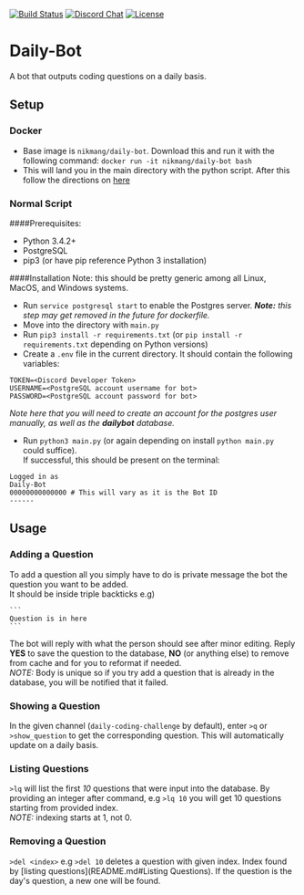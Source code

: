 [![Build Status](https://travis-ci.org/nikmanG/daily-bot-test.svg?branch=master)](https://travis-ci.org/nikmanG/daily-bot-test)
[![Discord Chat](https://img.shields.io/discord/334891772696330241.svg)](https://discord.gg/ndFR4RF)
[![License](https://img.shields.io/github/license/CS-Career-Hackers/daily-bot.svg)](LICENSE)
# Daily-Bot
A bot that outputs coding questions on a daily basis.

## Setup
### Docker
- Base image is `nikmang/daily-bot`. Download this and run it with the following command: `docker run -it nikmang/daily-bot bash`
- This will land you in the main directory with the python script. After this follow the directions on [here](README.md#installation)

### Normal Script
####Prerequisites:
- Python 3.4.2+
- PostgreSQL
- pip3 (or have pip reference Python 3 installation)

####Installation
Note: this should be pretty generic among all Linux, MacOS, and Windows systems.

- Run `service postgresql start` to enable the Postgres server. _**Note:** this step may get removed in the future for dockerfile._
- Move into the directory with `main.py`
- Run `pip3 install -r requirements.txt` (or `pip install -r requirements.txt` depending on Python versions)
- Create a `.env` file in the current directory. It should contain the following variables:
```
TOKEN=<Discord Developer Token>
USERNAME=<PostgreSQL account username for bot>
PASSWORD=<PostgreSQL account password for bot>
```
_Note here that you will need to create an account for the postgres user manually, as well as the **dailybot** database._

- Run `python3 main.py` (or again depending on install `python main.py` could suffice).<br>
If successful, this should be present on the terminal:
```
Logged in as
Daily-Bot
00000000000000 # This will vary as it is the Bot ID
------
``` 

## Usage
### Adding a Question
To add a question all you simply have to do is private message the bot the question you want to be added.<br>
It should be inside triple backticks e.g)<br>
``````
```
Question is in here
```
``````
The bot will reply with what the person should see after minor editing.
Reply **YES** to save the question to the database, **NO** (or anything else) to remove from cache and for you to reformat if needed.
<br>
*NOTE:* Body is unique so if you try add a question that is already in the database, you will be notified that it failed.

### Showing a Question
In the given channel (`daily-coding-challenge` by default), enter `>q` or `>show_question` to get the corresponding question.
This will automatically update on a daily basis.

### Listing Questions
```>lq``` will list the first _10_ questions that were input into the database.
By providing an integer after command, e.g ```>lq 10``` you will get 10 questions starting from provided index.<br>
_NOTE:_ indexing starts at 1, not 0.

### Removing a Question
```>del <index>``` e.g ```>del 10``` deletes a question with given index. Index found by [listing questions](README.md#Listing Questions).
If the question is the day's question, a new one will be found.